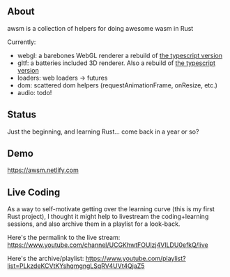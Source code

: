 ## About

awsm is a collection of helpers for doing awesome wasm in Rust

Currently:

* webgl: a barebones WebGL renderer a rebuild of [the typescript version](https://github.com/dakom/pure3d-typescript)
* gltf: a batteries included 3D renderer. Also a rebuild of [the typescript version](https://github.com/dakom/pure3d-typescript)
* loaders: web loaders -> futures
* dom: scattered dom helpers (requestAnimationFrame, onResize, etc.) 
* audio: todo!

## Status

Just the beginning, and learning Rust... come back in a year or so?

## Demo

https://awsm.netlify.com

## Live Coding 

As a way to self-motivate getting over the learning curve (this is my first Rust project), I thought it might help to livestream the coding+learning sessions, and also archive them in a playlist for a look-back.

Here's the permalink to the live stream: https://www.youtube.com/channel/UCGKhwtFOUlzj4VILDU0efkQ/live

Here's the archive/playlist: https://www.youtube.com/playlist?list=PLkzdeKCVtKYshqmgngLSqRV4UVt4QjaZ5
